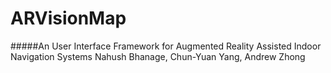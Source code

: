 ARVisionMap
=========== 
#####An User Interface Framework for Augmented Reality Assisted Indoor Navigation Systems
Nahush Bhanage, Chun-Yuan Yang, Andrew Zhong
